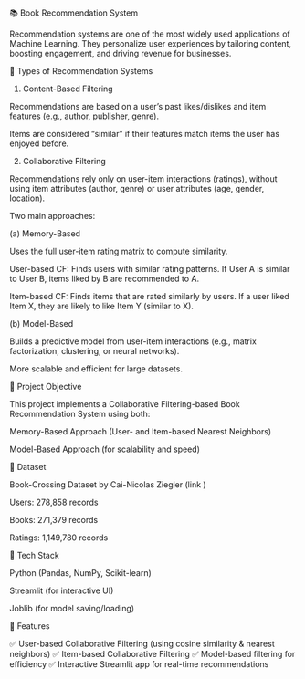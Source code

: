 📚 Book Recommendation System

Recommendation systems are one of the most widely used applications of Machine Learning. They personalize user experiences by tailoring content, boosting engagement, and driving revenue for businesses.

🔹 Types of Recommendation Systems
1. Content-Based Filtering

Recommendations are based on a user’s past likes/dislikes and item features (e.g., author, publisher, genre).

Items are considered “similar” if their features match items the user has enjoyed before.

2. Collaborative Filtering

Recommendations rely only on user-item interactions (ratings), without using item attributes (author, genre) or user attributes (age, gender, location).

Two main approaches:

(a) Memory-Based

Uses the full user-item rating matrix to compute similarity.

User-based CF: Finds users with similar rating patterns. If User A is similar to User B, items liked by B are recommended to A.

Item-based CF: Finds items that are rated similarly by users. If a user liked Item X, they are likely to like Item Y (similar to X).

(b) Model-Based

Builds a predictive model from user-item interactions (e.g., matrix factorization, clustering, or neural networks).

More scalable and efficient for large datasets.

🔹 Project Objective

This project implements a Collaborative Filtering-based Book Recommendation System using both:

Memory-Based Approach (User- and Item-based Nearest Neighbors)

Model-Based Approach (for scalability and speed)

🔹 Dataset

Book-Crossing Dataset by Cai-Nicolas Ziegler (link
)

Users: 278,858 records

Books: 271,379 records

Ratings: 1,149,780 records

🔹 Tech Stack

Python (Pandas, NumPy, Scikit-learn)

Streamlit (for interactive UI)

Joblib (for model saving/loading)

🔹 Features

✅ User-based Collaborative Filtering (using cosine similarity & nearest neighbors)
✅ Item-based Collaborative Filtering
✅ Model-based filtering for efficiency
✅ Interactive Streamlit app for real-time recommendations
